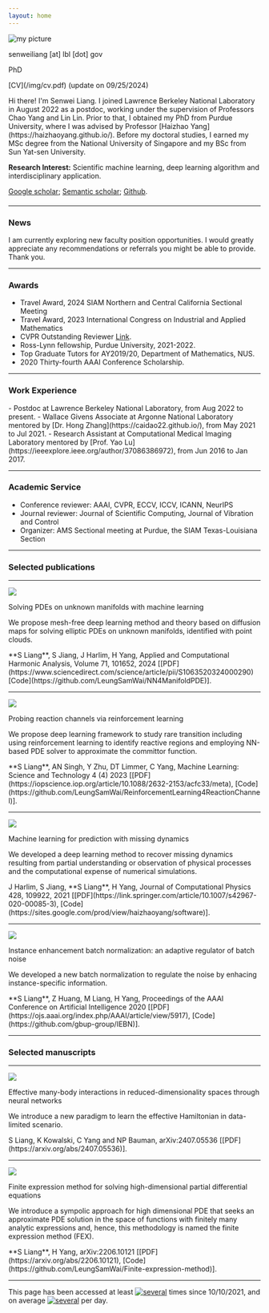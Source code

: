 ```yaml
---
layout: home
---
```


<div class="row justify-content-md-center" style="margin-bottom: 20px;">
<div class="col-md-4 col-sm-4">
<div class="text-center">
<img src="/img/photo.png" class="img-fluid my-profile-picture" alt="my picture">
<p class="my-name">senweiliang [at] lbl [dot] gov</p>
<p class="my-position">PhD</p>
<p class="my-cv" markdown="1">[CV](/img/cv.pdf) (update on 09/25/2024)</p>
</div>
</div>

<div class="col-md-7 col-sm-7" markdown="1">
Hi there! I'm Senwei Liang. I joined Lawrence Berkeley National Laboratory in August 2022 as a postdoc, working under the supervision of Professors Chao Yang and Lin Lin.
Prior to that, I obtained my PhD from Purdue University, where I was advised by Professor [Haizhao Yang](https://haizhaoyang.github.io/). Before my doctoral studies, I earned my MSc degree from the National University of Singapore and my BSc from Sun Yat-sen University.

**Research Interest:** Scientific machine learning, deep learning algorithm and interdisciplinary application.

[Google scholar](https://scholar.google.com/citations?user=NLNoSBsAAAAJ&hl=zh-CN); 
[Semantic scholar](https://www.semanticscholar.org/author/Senwei-Liang/116746634);
[Github](https://github.com/LeungSamWai). 
</div>
</div>

<hr>
<h3 class="text-center">News</h3>
I am currently exploring new faculty position opportunities. I would greatly appreciate any recommendations or referrals you might be able to provide. Thank you.

<hr>

<h3 class="text-center">Awards</h3>

- Travel Award, 2024 SIAM Northern and Central California Sectional Meeting
- Travel Award, 2023 International Congress on Industrial and Applied Mathematics
- CVPR Outstanding Reviewer [Link](https://cvpr2022.thecvf.com/outstanding-reviewers).
- Ross-Lynn fellowship, Purdue University, 2021-2022.
- Top Graduate Tutors for AY2019/20, Department of Mathematics, NUS.
- 2020 Thirty-fourth AAAI Conference Scholarship.
<hr>

<h3 class="text-center">Work Experience</h3>
- Postdoc at Lawrence Berkeley National Laboratory, from Aug 2022 to present.
- Wallace Givens Associate at Argonne National Laboratory mentored by [Dr. Hong Zhang](https://caidao22.github.io/), from May 2021 to Jul 2021.
- Research Assistant at Computational Medical Imaging Laboratory mentored by [Prof. Yao Lu](https://ieeexplore.ieee.org/author/37086386972), from Jun 2016 to Jan 2017.

<hr>

<h3 class="text-center">Academic Service</h3>

- Conference reviewer: AAAI, CVPR, ECCV, ICCV, ICANN, NeurIPS
- Journal reviewer: Journal of Scientific Computing, Journal of Vibration and Control
- Organizer: AMS Sectional meeting at Purdue, the SIAM Texas-Louisiana Section

<hr>
<h3 class="text-center"> Selected publications</h3>
<hr>
<div class="row my-pub-main">
<div class="col-12 col-sm-4">
<div class="text-center">
<img src="/img/face.png" class="rounded img-fluid my-profile-picture">
</div>
</div>
<div class="col-12 col-sm-8 my-pub-r">
<p class="my-pub-heading">Solving PDEs on unknown manifolds with machine learning </p>
<p class="my-pub-summary">We propose mesh-free deep learning method and theory based on diffusion maps for solving elliptic PDEs on unknown manifolds, identified with point clouds. </p>
<div style="margin-bottom: 10px;"></div>
<p markdown="1">
**S Liang**, S Jiang, J Harlim, H Yang, Applied and Computational Harmonic Analysis, Volume 71, 101652, 2024 [[PDF](https://www.sciencedirect.com/science/article/pii/S1063520324000290) [Code](https://github.com/LeungSamWai/NN4ManifoldPDE)].
</p>
</div>
</div>
<hr>


<div class="row my-pub-main">
<div class="col-12 col-sm-4">
<div class="text-center">
<img src="/img/AD.png" class="rounded img-fluid my-profile-picture">
</div>
</div>
<div class="col-12 col-sm-8 my-pub-r">
<p class="my-pub-heading">Probing reaction channels via reinforcement learning </p>
<p class="my-pub-summary">We propose deep learning framework to study rare transition including using reinforcement learning to identify reactive regions and employing NN-based PDE solver to approximate the committor function. </p>
<div style="margin-bottom: 10px;"></div>
<p markdown="1">
**S Liang**, AN Singh, Y Zhu, DT Limmer, C Yang, Machine Learning: Science and Technology 4 (4) 2023 [[PDF](https://iopscience.iop.org/article/10.1088/2632-2153/acfc33/meta), [Code](https://github.com/LeungSamWai/ReinforcementLearning4ReactionChannel)].
</p>
</div>
</div>

<hr>

<div class="row my-pub-main">
<div class="col-12 col-sm-4">
<div class="text-center">
<img src="/img/ks.png" class="rounded img-fluid my-profile-picture">
</div>
</div>
<div class="col-12 col-sm-8 my-pub-r">
<p class="my-pub-heading">Machine learning for prediction with missing dynamics</p>
<p class="my-pub-summary">We developed a deep learning method to recover missing dynamics resulting from partial understanding or observation of physical processes and the computational expense of numerical simulations.</p>
<div style="margin-bottom: 10px;"></div>
<p markdown="1">
J Harlim, S Jiang, **S Liang**, H Yang, Journal of Computational Physics 428, 109922, 2021 [[PDF](https://link.springer.com/article/10.1007/s42967-020-00085-3), [Code](https://sites.google.com/prod/view/haizhaoyang/software)].
</p>
</div>
</div>
<hr>

<div class="row my-pub-main">
<div class="col-12 col-sm-4">
<div class="text-center">
<img src="/img/iebn.png" class="rounded img-fluid my-profile-picture">
</div>
</div>
<div class="col-12 col-sm-8 my-pub-r">
<p class="my-pub-heading"> Instance enhancement batch normalization: an adaptive regulator of batch noise</p>
<p class="my-pub-summary">We developed a new batch normalization to regulate the noise by enhacing instance-specific information.</p>
<div style="margin-bottom: 10px;"></div>
<p markdown="1">
**S Liang**, Z Huang, M Liang, H Yang, Proceedings of the AAAI Conference on Artificial Intelligence 2020 [[PDF](https://ojs.aaai.org/index.php/AAAI/article/view/5917), [Code](https://github.com/gbup-group/IEBN)].
</p>
</div>
</div>
<hr>


<h3 class="text-center"> Selected manuscripts</h3>
<hr>
<div class="row my-pub-main">
<div class="col-12 col-sm-4">
<div class="text-center">
<img src="/img/vnet.png" class="rounded img-fluid my-profile-picture">
</div>
</div>
<div class="col-12 col-sm-8 my-pub-r">
<p class="my-pub-heading">Effective many-body interactions in reduced-dimensionality spaces through neural networks </p>
<p class="my-pub-summary"> We introduce a new paradigm to learn the effective Hamiltonian in data-limited scenario. </p>
<div style="margin-bottom: 10px;"></div>
<p markdown="1">
S Liang, K Kowalski, C Yang and NP Bauman, arXiv:2407.05536 [[PDF](https://arxiv.org/abs/2407.05536)].
</p>
</div>
</div>

<hr>
<div class="row my-pub-main">
<div class="col-12 col-sm-4">
<div class="text-center">
<img src="/img/fex.png" class="rounded img-fluid my-profile-picture">
</div>
</div>
<div class="col-12 col-sm-8 my-pub-r">
<p class="my-pub-heading">Finite expression method for solving high-dimensional partial differential equations </p>
<p class="my-pub-summary"> We introduce a sympolic approach for high dimensional PDE that seeks an approximate PDE solution in the space of functions with finitely many analytic expressions and, hence, this methodology is named the finite expression method (FEX). </p>
<div style="margin-bottom: 10px;"></div>
<p markdown="1">
**S Liang**, H Yang, arXiv:2206.10121 [[PDF](https://arxiv.org/abs/2206.10121), [Code](https://github.com/LeungSamWai/Finite-expression-method)].
</p>
</div>
</div>
<hr>

This page has been accessed at least
<a href="http://stuff.mit.edu/doc/counter-howto.html"><img 
src="http://stuff.mit.edu/cgi/counter/leungsamwai" alt="several"></a>
times since 10/10/2021, and on average <a href="http://stuff.mit.edu/doc/counter-howto.html"><img 
src="http://stuff.mit.edu/cgi/perday/leungsamwai" alt="several"></a> per day. 
